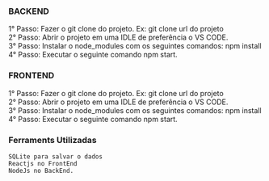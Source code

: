 ### BACKEND

1° Passo:
Fazer o git clone do projeto.
    Ex: git clone url do projeto</br>
2° Passo:
Abrir o projeto em uma IDLE de preferência o VS CODE.</br>
3° Passo: 
Instalar o node_modules com os seguintes comandos:
    npm install</br>
4° Passo:  Executar o seguinte comando
    npm start.


### FRONTEND

1° Passo:
Fazer o git clone do projeto.
    Ex: git clone url do projeto</br>
2° Passo:
Abrir o projeto em uma IDLE de preferência o VS CODE.</br>
3° Passo: 
Instalar o node_modules com os seguintes comandos:
    npm install</br>
4° Passo:  Executar o seguinte comando
    npm start.


### Ferraments Utilizadas
    SQLite para salvar o dados
    Reactjs no FrontEnd
    NodeJs no BackEnd.